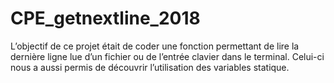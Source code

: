 # CPE_getnextline_2018

L’objectif de ce projet était de coder une fonction permettant de lire la dernière ligne lue d’un fichier ou de l’entrée clavier dans le terminal.
Celui-ci nous a aussi permis de découvrir l’utilisation des variables statique.
